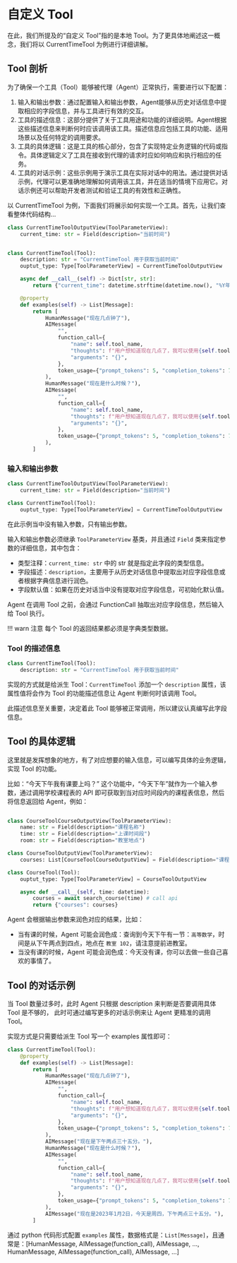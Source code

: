 
# 自定义 Tool

在此，我们所提及的“自定义 Tool”指的是本地 Tool。为了更具体地阐述这一概念，我们将以 CurrentTimeTool 为例进行详细讲解。

## Tool 剖析

为了确保一个工具（Tool）能够被代理（Agent）正常执行，需要进行以下配置：

1. 输入和输出参数：通过配置输入和输出参数，Agent能够从历史对话信息中提取相应的字段信息，并与工具进行有效的交互。
2. 工具的描述信息：这部分提供了关于工具用途和功能的详细说明。Agent根据这些描述信息来判断何时应该调用该工具。描述信息应包括工具的功能、适用场景以及任何特定的调用要求。
3. 工具的具体逻辑：这是工具的核心部分，包含了实现特定业务逻辑的代码或指令。具体逻辑定义了工具在接收到代理的请求时应如何响应和执行相应的任务。
4. 工具的对话示例：这些示例用于演示工具在实际对话中的用法。通过提供对话示例，代理可以更准确地理解如何调用该工具，并在适当的情境下应用它。对话示例还可以帮助开发者测试和验证工具的有效性和正确性。

以 CurrentTimeTool 为例，下面我们将展示如何实现一个工具。首先，让我们查看整体代码结构...

```python
class CurrentTimeToolOutputView(ToolParameterView):
    current_time: str = Field(description="当前时间")


class CurrentTimeTool(Tool):
    description: str = "CurrentTimeTool 用于获取当前时间"
    ouptut_type: Type[ToolParameterView] = CurrentTimeToolOutputView

    async def __call__(self) -> Dict[str, str]:
        return {"current_time": datetime.strftime(datetime.now(), "%Y年%m月%d号 %点:%分:%秒")}

    @property
    def examples(self) -> List[Message]:
        return [
            HumanMessage("现在几点钟了"),
            AIMessage(
                "",
                function_call={
                    "name": self.tool_name,
                    "thoughts": f"用户想知道现在几点了，我可以使用{self.tool_name}来获取当前时间，并从其中获得当前小时时间。",
                    "arguments": "{}",
                },
                token_usage={"prompt_tokens": 5, "completion_tokens": 7},  # For test only
            ),
            HumanMessage("现在是什么时候？"),
            AIMessage(
                "",
                function_call={
                    "name": self.tool_name,
                    "thoughts": f"用户想知道现在几点了，我可以使用{self.tool_name}来获取当前时间",
                    "arguments": "{}",
                },
                token_usage={"prompt_tokens": 5, "completion_tokens": 7},  # For test only
            ),
        ]
```

### 输入和输出参数

```python
class CurrentTimeToolOutputView(ToolParameterView):
    current_time: str = Field(description="当前时间")

class CurrentTimeTool(Tool):
    ouptut_type: Type[ToolParameterView] = CurrentTimeToolOutputView
```

在此示例当中没有输入参数，只有输出参数。

输入和输出参数必须继承 `ToolParameterView` 基类，并且通过 `Field` 类来指定参数的详细信息，其中包含：

* 类型注释：`current_time: str` 中的 str 就是指定此字段的类型信息。
* 字段描述：`description`，主要用于从历史对话信息中提取出对应字段信息或者根据字典信息进行润色。
* 字段默认值：如果在历史对话当中没有提取对应字段信息，可初始化默认值。

Agent 在调用 Tool 之前，会通过 FunctionCall 抽取出对应字段信息，然后输入给 Tool 执行。

!!! warn 注意
    每个 Tool 的返回结果都必须是字典类型数据。

### Tool 的描述信息

```python
class CurrentTimeTool(Tool):
    description: str = "CurrentTimeTool 用于获取当前时间"
```

实现的方式就是给派生 Tool：`CurrentTimeTool` 添加一个 `description` 属性，该属性值将会作为 Tool 的功能描述信息让 Agent 判断何时该调用 Tool。

此描述信息至关重要，决定着此 Tool 能够被正常调用，所以建议认真编写此字段信息。

## Tool 的具体逻辑

这里就是发挥想象的地方，有了对应想要的输入信息，可以编写具体的业务逻辑，实现 Tool 的功能。

比如：“今天下午我有课要上吗？” 这个功能中，“今天下午”就作为一个输入参数，通过调用学校课程表的 API 即可获取到当对应时间段内的课程表信息，然后将信息返回给 Agent，例如：

```python

class CourseToolCourseOutputView(ToolParameterView):
    name: str = Field(description="课程名称")
    time: str = Field(description="上课时间段")
    room: str = Field(description="教室地点")

class CourseToolOutputView(ToolParameterView):
    courses: List[CourseToolCourseOutputView] = Field(description="课程信息")

class CourseTool(Tool):
    ouptut_type: Type[ToolParameterView] = CourseToolOutputView

    async def __call__(self, time: datetime):
        courses = await search_course(time) # call api
        return {"courses": courses}
```

Agent 会根据输出参数来润色对应的结果，比如：
* 当有课的时候，Agent 可能会润色成：查询到今天下午有一节：`高等数学`，时间是从下午两点到四点，地点在 `教室 102`，请注意提前进教室。
* 当没有课的时候，Agent 可能会润色成：今天没有课，你可以去做一些自己喜欢的事情了。

## Tool 的对话示例

当 Tool 数量过多时，此时 Agent 只根据 description 来判断是否要调用具体 Tool 是不够的， 此时可通过编写更多的对话示例来让 Agent 更精准的调用 Tool。

实现方式是只需要给派生 Tool 写一个 examples 属性即可：

```python
class CurrentTimeTool(Tool):
    @property
    def examples(self) -> List[Message]:
        return [
            HumanMessage("现在几点钟了"),
            AIMessage(
                "",
                function_call={
                    "name": self.tool_name,
                    "thoughts": f"用户想知道现在几点了，我可以使用{self.tool_name}来获取当前时间，并从其中获得当前小时时间。",
                    "arguments": "{}",
                },
                token_usage={"prompt_tokens": 5, "completion_tokens": 7},
            ),
            AIMessage("现在是下午两点三十五分。"),
            HumanMessage("现在是什么时候？"),
            AIMessage(
                "",
                function_call={
                    "name": self.tool_name,
                    "thoughts": f"用户想知道现在几点了，我可以使用{self.tool_name}来获取当前时间",
                    "arguments": "{}",
                },
                token_usage={"prompt_tokens": 5, "completion_tokens": 7},
            ),
            AIMessage("现在是2023年1月2日，今天是周四，下午两点三十五分。"),
        ]
```

通过 python 代码形式配置 `examples` 属性，数据格式是：`List[Message]`，且通常是：[HumanMessage, AIMessage(function_call), AIMessage, ..., HumanMessage, AIMessage(function_call), AIMessage, ...]
